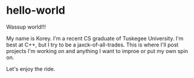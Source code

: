 # hello-world

Wassup world!!!

My name is Korey. I'm a recent CS graduate of Tuskegee University. I'm best at C++, but I try to be a jaxck-of-all-trades. This is where I'll post projects I'm working on and anything I want to improe or put my own spin on.

Let's enjoy the ride.
